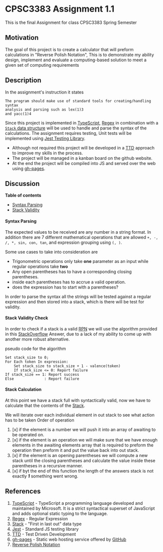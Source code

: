# CPSC3383 Assignment 1.1

This is the final Assignment for class CPSC3383 Spring Semester

## Motivation

The goal of this project is to create a calculator that will preform calculations in "Reverse Polish Notation",
This is to demonstrate my ability design, implement and evaluate a computing-based solution to meet a given set of computing requirements

## Description
In the assignment's instruction it states 

```
The program should make use of standard tools for creating/handling syntax
analysis and parsing such as lex(1)3
and yacc(1)4
```
Since this project is implemented in [TypeScript](#references), [Regex](#references) in combination with a [`Stack` data structure](#references) will be used to handle and parse the syntax of the calculations. 
The assignment requires testing, Unit tests will be implemented using [Jest Testing Library](#references).
* Although not required this project will be developed in a [TTD](#references) approach to improve my skills in the process.
* The project will be managed in a kanban board on the github website.
* At the end the project will be compiled into JS and served over the web using [gh-pages](#references).

## Discussion

**Table of contents**
* [Syntax Parsing](#syntax-parsing)
* [Stack Validity](#stack-validity-check)

#### Syntax Parsing
The expected values to be received are any number in a string format.
In addition there are 7 different mathematical operations that are allowed `+, -, /, *, sin, con, tan`, and expression grouping using `(, )`.

Some use cases to take into consideration are
* Trigonometric operations only take **one** parameter as an input while regular operations take **two**
* Any open parentheses has to have a corresponding closing parentheses.
* inside each parentheses has to accrue a valid operation.
* does the expression has to start with a parentheses? 

In order to parse the syntax all the strings will be tested against a regular expression and then stored into a stack, which is there will be test for validity.

#### Stack Validity Check
In order to check if a stack is a valid [RPN](#references) we will use the algorithm provided in this [StackOverflow](https://stackoverflow.com/a/14507082/17130691) Answer, due to a lack of my ability to come up with another more robust alternative.

pseudo code for the algorithm
```
Set stack_size to 0;
For Each token In expression:
    Set stack_size to stack_size + 1 - valence(token)
    If stack_size <= 0: Report failure
If stack_size == 1: Report success
Else              : Report failure
```

#### Stack Calculation
At this point we have a stack full with syntactically valid, now we have to calculate that the contents of the [Stack](#references).

We will iterate over each individual element in out stack to see what action has to be taken 
Order of operation
 1) [x] if the element is a number we will push it into an array of awaiting to be operated on.
 2) [x] if the element is an operation we will make sure that we have enough elements in the awaiting elements array that is required to preform the operation then preform it and put the value back into out stack.
 3) [x] if the element is an opening parentheses we will compute a new stack until the closing parentheses and calculate the value inside these parentheses in a recursive manner.
 4) [x] if byt the end of this function the length of the answers stack is not exactly ***1*** something went wrong.

## References
1) [TypeScript](https://en.wikipedia.org/wiki/TypeScript) - TypeScript a programming language developed and maintained by Microsoft. It is a strict syntactical superset of JavaScript and adds optional static typing to the language.
2) [Regex](https://en.wikipedia.org/wiki/Regular_expression) - Regular Expression
3) [Stack](https://en.wikipedia.org/wiki/Stack_(abstract_data_type)) - "First in last out" data type
4) [Jest](https://www.npmjs.com/package/jest) - Standard JS testing library
5) [TTD](https://en.wikipedia.org/wiki/Test-driven_development) - Test Driven Development
6) [gh-pages](https://en.wikipedia.org/wiki/GitHub#GitHub_Pages) - Static web hosting service offered by [GitHub](https://github.com) 
7) [Reverse Polish Notation](https://en.wikipedia.org/wiki/Reverse_Polish_notation)